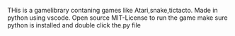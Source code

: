 THis is a gamelibrary contaning games like Atari,snake,tictacto. Made in python using vscode.
Open source MIT-License 
to run the game make sure python is installed and double click the.py file
